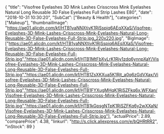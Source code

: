 {
	"title": "Visofree Eyelashes 3D Mink Lashes Crisscross Mink Eyelashes Natural Long Reusable 3D False Eyelashes Full Strip Lashes E80",
	"date": "2018-10-31 10:30:20",
	"SubCat": ["Beauty & Health"],
	"categories": ["Makeup"],
	"thumbnailImage": "https://ae01.alicdn.com/kf/HTB1yaNNXtjvK1RjSspiq6AEqXXaS/Visofree-Eyelashes-3D-Mink-Lashes-Crisscross-Mink-Eyelashes-Natural-Long-Reusable-3D-False-Eyelashes-Full-Strip.jpg_220x220.jpg",
	"BigImage": ["https://ae01.alicdn.com/kf/HTB1yaNNXtjvK1RjSspiq6AEqXXaS/Visofree-Eyelashes-3D-Mink-Lashes-Crisscross-Mink-Eyelashes-Natural-Long-Reusable-3D-False-Eyelashes-Full-Strip.jpg","https://ae01.alicdn.com/kf/HTB1MtFbXyLrK1Rjy1zdq6ynnpXaY/Visofree-Eyelashes-3D-Mink-Lashes-Crisscross-Mink-Eyelashes-Natural-Long-Reusable-3D-False-Eyelashes-Full-Strip.jpg","https://ae01.alicdn.com/kf/HTB1ZsXKXua5K1Rjt_a0q6zGdVXax/Visofree-Eyelashes-3D-Mink-Lashes-Crisscross-Mink-Eyelashes-Natural-Long-Reusable-3D-False-Eyelashes-Full-Strip.jpg","https://ae01.alicdn.com/kf/HTB1FYXugMHqK1RjSZFkq6x.WFXan/Visofree-Eyelashes-3D-Mink-Lashes-Crisscross-Mink-Eyelashes-Natural-Long-Reusable-3D-False-Eyelashes-Full-Strip.jpg","https://ae01.alicdn.com/kf/HTB1kGpsgNTpK1RjSZFKq6y2wXXaN/Visofree-Eyelashes-3D-Mink-Lashes-Crisscross-Mink-Eyelashes-Natural-Long-Reusable-3D-False-Eyelashes-Full-Strip.jpg"],
	"actualPrice": 2.89,
	"comparePrice": 4.38,
	"linkurl": "http://s.click.aliexpress.com/e/bQHRtRR2",
	"inStock": 89
}
